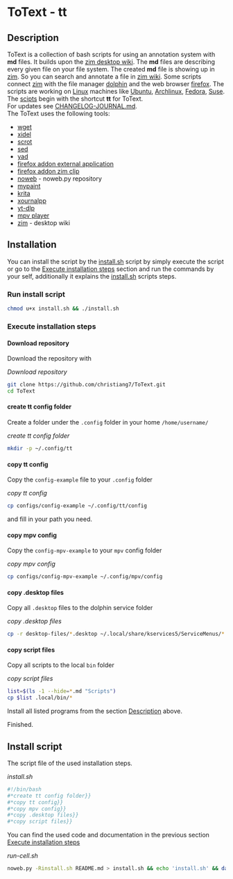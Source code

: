 # ToText - tt

## Description
ToText is a collection of bash scripts for using an annotation system with **md** files. It builds upon the [zim desktop wiki](https://github.com/zim-desktop-wiki/zim-desktop-wiki). The **md** files are describing every given file on your file system. The created **md** file is showing up in [zim](https://github.com/zim-desktop-wiki/zim-desktop-wiki). So you can search and annotate a file in [zim wiki](https://github.com/zim-desktop-wiki/zim-desktop-wiki). Some scripts connect [zim](https://github.com/zim-desktop-wiki/zim-desktop-wiki) with the file manager [dolphin](https://apps.kde.org/dolphin/) and the web browser [firefox](https://www.mozilla.org/en-US/firefox/new/). The scripts are working on [Linux]() machines like [Ubuntu](), [Archlinux](), [Fedora](), [Suse]().  
The [scipts](Scripts.md) begin with the shortcut **tt** for ToText.  
For updates see [CHANGELOG-JOURNAL.md](CHANGELOG-JOURNAL.md).  
The ToText uses the following tools:

- [wget]()
- [xidel]()
- [scrot]()
- [sed]()
- [yad]()
- [firefox addon external application]()
- [firefox addon zim clip]()
- [noweb]() - noweb.py repository
- [mypaint]()
- [krita]()
- [xournalpp]()
- [yt-dlp]()
- [mpv player]()
- [zim]() - desktop wiki

## Installation

You can install the script by the [install.sh](#install-script) script by simply execute the script or go to the [Execute installation steps](#execute-installation-steps) section and run the commands by your self, additionally it explains the [install.sh](#install-script) scripts steps.


### Run install script

```bash
chmod u+x install.sh && ./install.sh
```

### Execute installation steps

#### Download repository

Download the repository with 

*Download repository*
```bash
git clone https://github.com/christiang7/ToText.git
cd ToText
```

#### create tt config folder

Create a folder under the `.config` folder in your home `/home/username/`

*create tt config folder*
```bash
mkdir -p ~/.config/tt
```

#### copy tt config

Copy the `config-example` file to your `.config` folder

*copy tt config*
```bash
cp configs/config-example ~/.config/tt/config
```

and fill in your path you need. 

#### copy mpv config

Copy the `config-mpv-example` to your `mpv` config folder

*copy mpv config*
```bash
cp configs/config-mpv-example ~/.config/mpv/config
```

#### copy .desktop files

Copy all `.desktop` files to the dolphin service folder

*copy .desktop files*
```bash
cp -r desktop-files/*.desktop ~/.local/share/kservices5/ServiceMenus/*.desktop
```

#### copy script files

Copy all scripts to the local `bin` folder

*copy script files*
```bash
list=$(ls -1 --hide=*.md "Scripts")
cp $list .local/bin/*
```

Install all listed programs from the section [Description](#description) above.

Finished.

## Install script

The script file of the used installation steps. 

*install.sh*
```bash
#!/bin/bash
#*create tt config folder}}
#*copy tt config}}
#*copy mpv config}}
#*copy .desktop files}}
#*copy script files}}
```

You can find the used code and documentation in the previous section [Execute installation steps](#execute-installation-steps)

*run-cell.sh*
```bash
noweb.py -Rinstall.sh README.md > install.sh && echo 'install.sh' && date 
```
